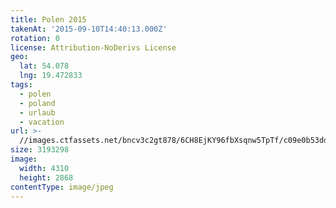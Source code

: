 ```yaml
---
title: Polen 2015
takenAt: '2015-09-10T14:40:13.000Z'
rotation: 0
license: Attribution-NoDerivs License
geo:
  lat: 54.078
  lng: 19.472833
tags:
  - polen
  - poland
  - urlaub
  - vacation
url: >-
  //images.ctfassets.net/bncv3c2gt878/6CH8EjKY96fbXsqnw5TpTf/c09e0b53dda10a636ba4e5c63e635f14/polen-2015_25328909303_o
size: 3193298
image:
  width: 4310
  height: 2868
contentType: image/jpeg
---
```



